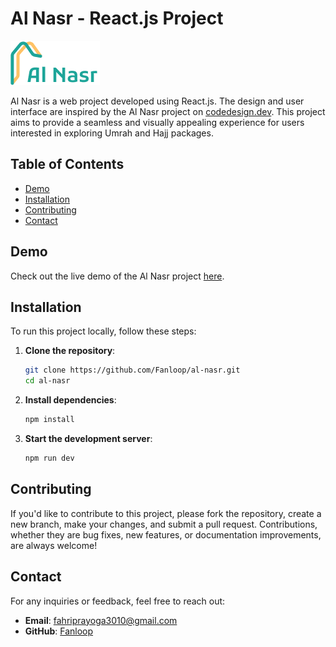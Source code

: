 # Al Nasr - React.js Project

![Al Nasr Logo](./src/img/Logo.png)

Al Nasr is a web project developed using React.js. The design and user interface are inspired by the Al Nasr project on [codedesign.dev](https://codedesign.dev/challenge/al-nasr). This project aims to provide a seamless and visually appealing experience for users interested in exploring Umrah and Hajj packages.

## Table of Contents

- [Demo](#demo)
- [Installation](#installation)
- [Contributing](#contributing)
- [Contact](#contact)

## Demo

Check out the live demo of the Al Nasr project [here](https://al-nasr-fanloop.vercel.app/).

## Installation

To run this project locally, follow these steps:

1. **Clone the repository**:

   ```bash
   git clone https://github.com/Fanloop/al-nasr.git
   cd al-nasr
   ```

2. **Install dependencies**:

   ```bash
   npm install
   ```

3. **Start the development server**:
   ```bash
   npm run dev
   ```

## Contributing

If you'd like to contribute to this project, please fork the repository, create a new branch, make your changes, and submit a pull request. Contributions, whether they are bug fixes, new features, or documentation improvements, are always welcome!

## Contact

For any inquiries or feedback, feel free to reach out:

- **Email**: fahriprayoga3010@gmail.com
- **GitHub**: [Fanloop](https://github.com/Fanloop)
